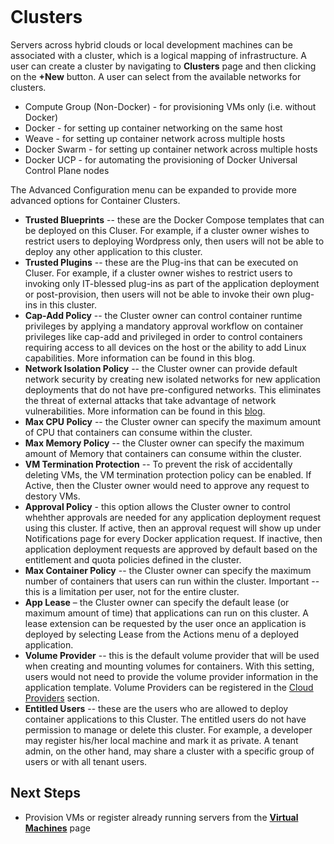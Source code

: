 <figure>
<img src="http://www.hypergrid.com/wp-content/themes/hypergrid/img/logo.png" alt="" />
</figure>

Clusters
===========================

Servers across hybrid clouds or local development machines can be associated with a cluster, which is a logical mapping of infrastructure. A user can create a cluster by navigating to **Clusters** page and then clicking on the **+New** button. A user can select from the available networks for clusters.
-   Compute Group (Non-Docker) - for provisioning VMs only (i.e. without Docker)
-   Docker - for setting up container networking on the same host
-   Weave - for setting up container network across multiple hosts
-   Docker Swarm - for setting up container network across multiple hosts
-   Docker UCP - for automating the provisioning of Docker Universal Control Plane nodes

The Advanced Configuration menu can be expanded to provide more advanced options for Container Clusters.
-   **Trusted Blueprints** -- these are the Docker Compose templates that can be deployed on this Cluser. For example, if a cluster owner wishes to restrict users to deploying Wordpress only, then users will not be able to deploy any other application to this cluster.
-   **Trusted Plugins** -- these are the Plug-ins that can be executed on Cluser. For example, if a cluster owner wishes to restrict users to invoking only IT-blessed plug-ins as part of the application deployment or post-provision, then users will not be able to invoke their own plug-ins in this cluster.
-   **Cap-Add Policy** -- the Cluster owner can control container runtime privileges by applying a mandatory approval workflow on container privileges like cap-add and privileged in order to control containers requiring access to all devices on the host or the ability to add Linux capabilities. More information can be found in this blog.
-   **Network Isolation Policy** -- the Cluster owner can provide default network security by creating new isolated networks for new application deployments that do not have pre-configured networks. This eliminates the threat of external attacks that take advantage of network vulnerabilities. More information can be found in this [blog](http://hypergrid.com/hypercloud-delivers-5-layers-of-security-for-your-containerized-applications/).
-   **Max CPU Policy** -- the Cluster owner can specify the maximum amount of CPU that containers can consume within the cluster.
-   **Max Memory Policy** -- the Cluster owner can specify the maximum amount of Memory that containers can consume within the cluster.
-   **VM Termination Protection** -- To prevent the risk of accidentally deleting VMs, the VM termination protection policy can be enabled. If Active, then the Cluster owner would need to approve any request to destory VMs.
-   **Approval Policy** - this option allows the Cluster owner to control whehther approvals are needed for any application deployment request using this cluster. If active, then an approval request will show up under Notifications page for every Docker application request. If inactive, then application deployment requests are approved by default based on the entitlement and quota policies defined in the cluster.
-   **Max Container Policy** -- the Cluster owner can specify the maximum number of containers that users can run within the cluster. Important -- this is a limitation per user, not for the entire cluster.
-   **App Lease** – the Cluster owner can specify the default lease (or maximum amount of time) that applications can run on this cluster. A lease extension can be requested by the user once an application is deployed by selecting Lease from the Actions menu of a deployed application.
-   **Volume Provider** -- this is the default volume provider that will be used when creating and mounting volumes for containers. With this setting, users would not need to provide the volume provider information in the application template. Volume Providers can be registered in the [Cloud Providers](https://github.com/hypergrid-inc/documentation/edit/master/cloud-providers) section.
-   **Entitled Users** -- these are the users who are allowed to deploy container applications to this Cluster. The entitled users do not have permission to manage or delete this cluster. For example, a developer may register his/her local machine and mark it as private. A tenant admin, on the other hand, may share a cluster with a specific group of users or with all tenant users.

##   Next Steps

-   Provision VMs or register already running servers from the [**Virtual Machines**](https://github.com/hypergrid-inc/documentation/tree/master/virtual-machines) page
